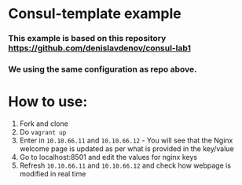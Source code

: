 # Consul-template example
### This example is based on this repository https://github.com/denislavdenov/consul-lab1
### We using the same configuration as repo above.

# How to use:
1. Fork and clone
2. Do `vagrant up` 
3. Enter in `10.10.66.11` and `10.10.66.12` - You will see that the Nginx welcome page is updated as per what is provided in the key/value
4. Go to localhost:8501 and edit the values for nginx keys
5. Refresh `10.10.66.11` and `10.10.66.12` and check how webpage is modified in real time
